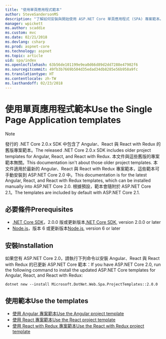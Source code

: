 ```yaml
---
title: "使用單頁應用程式範本"
author: SteveSandersonMS
description: "了解如何安裝與開始使用 ASP.NET Core 單頁應用程式 (SPA) 專案範本。"
manager: wpickett
ms.author: scaddie
ms.custom: mvc
ms.date: 02/21/2018
ms.devlang: csharp
ms.prod: aspnet-core
ms.technology: aspnet
ms.topic: article
uid: spa/index
ms.openlocfilehash: 63b56de101199e9ea0d66d89d2dd7288e47902f6
ms.sourcegitcommit: 49fb3b7669b504d35edad34db8285e56b958a9fc
ms.translationtype: HT
ms.contentlocale: zh-TW
ms.lasthandoff: 02/23/2018
---
```

# <a name="use-the-single-page-application-templates"></a><span data-ttu-id="e1978-103">使用單頁應用程式範本</span><span class="sxs-lookup"><span data-stu-id="e1978-103">Use the Single Page Application templates</span></span>

> [!NOTE]
> <span data-ttu-id="e1978-104">發行的 .NET Core 2.0.x SDK 中包含了 Angular、React 與 React with Redux 的舊版專案範本。</span><span class="sxs-lookup"><span data-stu-id="e1978-104">The released .NET Core 2.0.x SDK includes older project templates for Angular, React, and React with Redux.</span></span> <span data-ttu-id="e1978-105">本文件與這些舊版的專案範本無關。</span><span class="sxs-lookup"><span data-stu-id="e1978-105">This documentation isn't about those older project templates.</span></span> <span data-ttu-id="e1978-106">本文件適用於最新的 Angular、React 與 React with Redux 專案範本，這些範本可手動安裝到 ASP.NET Core 2.0 中。</span><span class="sxs-lookup"><span data-stu-id="e1978-106">This documentation is for the latest Angular, React, and React with Redux templates, which can be installed manually into ASP.NET Core 2.0.</span></span> <span data-ttu-id="e1978-107">根據預設，範本會隨附於 ASP.NET Core 2.1。</span><span class="sxs-lookup"><span data-stu-id="e1978-107">The templates are included by default with ASP.NET Core 2.1.</span></span>

## <a name="prerequisites"></a><span data-ttu-id="e1978-108">必要條件</span><span class="sxs-lookup"><span data-stu-id="e1978-108">Prerequisites</span></span>

* <span data-ttu-id="e1978-109">[.NET Core SDK](https://www.microsoft.com/net/download)，2.0.0 版或更新版本</span><span class="sxs-lookup"><span data-stu-id="e1978-109">[.NET Core SDK](https://www.microsoft.com/net/download), version 2.0.0 or later</span></span>
* <span data-ttu-id="e1978-110">[Node.js](https://nodejs.org)，版本 6 或更新版本</span><span class="sxs-lookup"><span data-stu-id="e1978-110">[Node.js](https://nodejs.org), version 6 or later</span></span>

## <a name="installation"></a><span data-ttu-id="e1978-111">安裝</span><span class="sxs-lookup"><span data-stu-id="e1978-111">Installation</span></span>

<span data-ttu-id="e1978-112">如果您有 ASP.NET Core 2.0，請執行下列命令以安裝 Angular、React 與 React with Redux 的已更新 ASP.NET Core 範本：</span><span class="sxs-lookup"><span data-stu-id="e1978-112">If you have ASP.NET Core 2.0, run the following command to install the updated ASP.NET Core templates for Angular, React, and React with Redux:</span></span>

```console
dotnet new --install Microsoft.DotNet.Web.Spa.ProjectTemplates::2.0.0
```

## <a name="use-the-templates"></a><span data-ttu-id="e1978-113">使用範本</span><span class="sxs-lookup"><span data-stu-id="e1978-113">Use the templates</span></span>

- [<span data-ttu-id="e1978-114">使用 Angular 專案範本</span><span class="sxs-lookup"><span data-stu-id="e1978-114">Use the Angular project template</span></span>](xref:spa/angular)
- [<span data-ttu-id="e1978-115">使用 React 專案範本</span><span class="sxs-lookup"><span data-stu-id="e1978-115">Use the React project template</span></span>](xref:spa/react)
- [<span data-ttu-id="e1978-116">使用 React with Redux 專案範本</span><span class="sxs-lookup"><span data-stu-id="e1978-116">Use the React with Redux project template</span></span>](xref:spa/react-with-redux)
